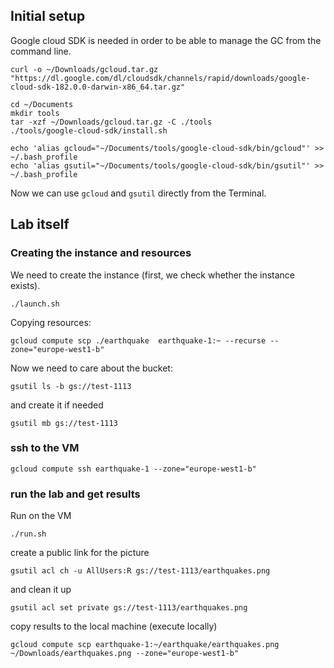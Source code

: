 ## Initial setup
Google cloud SDK is needed in order to be able to manage the GC from the command line.
```
curl -o ~/Downloads/gcloud.tar.gz "https://dl.google.com/dl/cloudsdk/channels/rapid/downloads/google-cloud-sdk-182.0.0-darwin-x86_64.tar.gz"

cd ~/Documents
mkdir tools
tar -xzf ~/Downloads/gcloud.tar.gz -C ./tools
./tools/google-cloud-sdk/install.sh 

echo 'alias gcloud="~/Documents/tools/google-cloud-sdk/bin/gcloud"' >> ~/.bash_profile 
echo 'alias gsutil="~/Documents/tools/google-cloud-sdk/bin/gsutil"' >> ~/.bash_profile
```
Now we can use ```gcloud``` and ```gsutil``` directly from the Terminal.

## Lab itself
### Creating the instance and resources
We need to create the instance (first, we check whether the instance exists).
```
./launch.sh
```
Copying resources:
```
gcloud compute scp ./earthquake  earthquake-1:~ --recurse --zone="europe-west1-b"
```
Now we need to care about the bucket:
```
gsutil ls -b gs://test-1113
```
and create it if needed
```
gsutil mb gs://test-1113
```
### ssh to the VM
```
gcloud compute ssh earthquake-1 --zone="europe-west1-b"
```
### run the lab and get results
Run on the VM
```
./run.sh
```
create a public link for the picture
```
gsutil acl ch -u AllUsers:R gs://test-1113/earthquakes.png
```
and clean it up 
```
gsutil acl set private gs://test-1113/earthquakes.png
```
copy results to the local machine (execute locally)
```
gcloud compute scp earthquake-1:~/earthquake/earthquakes.png ~/Downloads/earthquakes.png --zone="europe-west1-b"
```
